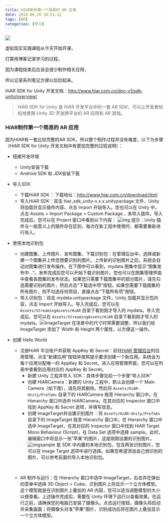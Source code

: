 ```yaml
---
title: HIAR制作第一个简易的 AR 应用
date: 2018-06-20 10:51:12
tags: [AR]
categories: [学习]
---
```


![](http://p86wg7kc2.bkt.clouddn.com/timg.jpg )

虚拟现实实践课程从今天开始开课，

打算用博客记录学习的过程，

因为课程结束后应该会很少制作相关应用，

所以记录系列笔记方便以后捡起来。

<!--more-->



HiAR SDK for Unity 开发文档：http://www.hiar.com.cn/doc-v1/sdk-unity/overview/

> HiAR SDK for Unity 是 HiAR 开发平台中的一套 AR SDK，可以让开发者轻松地使用 Unity 3D 开发跨平台的 AR 应用和 AR 游戏。



### HIAR制作第一个简易的 AR 应用

因为HIAR有一套比较完整的AR SDK，所以整个制作过程并没有难度，以下为步骤（HiAR SDK for Unity 开发文档中有更加完整的过程说明）：

- 搭建开发环境

  - Unity安装下载
  - Android SDK 和 JDK安装下载





- 导入SDK

  - 下载HiAR SDK ：下载地址：http://www.hiar.com.cn/download.html
  - 导入HiAR SDK：双击 hiar_sdk_unity-x.x.x.unitypackage 文件，Unity 将加载并显示插件内容，点击 Import 开始导入。您也可以在 Unity 中，点击 Assets > Import Package > Custom Package... 来导入插件。导入完成后，您可以在 Project 窗口中看到以下内容：
    ![img](http://p86wg7kc2.bkt.clouddn.com/2.jpg)
    提示：Unity 插件与一般意义上的插件存在区别，每次在新工程中使用时，都需要重新进行导入。





- 使用本地识别包

  - 创建图集、上传图片、发布图集、下载识别包：在管理后台中，选择或新建一个图集并上传您想要识别的图片。上传新的识别图片之后，系统会自动对图集进行发布操作。在下图中可以看到，mydata 图集中显示“图集发布中...”。发布完成后您可以开始下载识别图片。您也可以在图集管理界面中查看各图集的发布状态。如果您只需要下载图集中的部分图片，请先勾选需要识别的图片，然后点击“下载选中项”按钮。如果您需要下载图集的所有图片，则不勾选任何项目，直接点击“下载所有项”按钮。
  - 导入识别包：双击 mydata.unitypackage 文件，Unity 加载并显示包内容，点击 Import 开始导入。导入完成后，您可以在 `Assets/StreamingAssets/HiAR` 目录下看到刚才导入的 mydata。导入完成后，您可以在 `Assets/StreamingAssets/HiAR` 目录下看到刚才导入的 mydata。![](http://p86wg7kc2.bkt.clouddn.com/TIM%E6%88%AA%E5%9B%BE20180620145352.png)ImageTarget 在场景中的尺寸时常需要调整，所以我们给 ImageTarget 添加了 Width 和 Height 两个属性，以方便这一操作。




- 创建 Hello World

  - 注册HiAR 平台账户并获取 AppKey 和 Secret：前往[HiAR 管理后台](http://portal.hiar.io/)的应用管理，点击“新建应用”按钮并按照提示要求创建一个新应用。系统会为每个应用分配唯一的 AppKey 和 Secret。进入应用管理界面，您可以在列表中查看到应用对应的 AppKey 和 Secret。
    - 新建 Unity 工程并导入 SDK：具体步骤见前一个步骤“导入SDK”
    - 创建 HiARCamera：新建的 Unity 工程中，默认会创建一个 Main Camera（如下图），请先将其删除。然后将 `Assets/HiAR-Unity/Prefabs` 目录下的 HiARCamera 拖至 Hierarchy 窗口中。在 Hierarchy 窗口中选中 HiARCamera，在其对应的 Inspector 窗口中找到 AppKey 和 Secret 选项，并填写信息。
    - 创建 ImageTarget并设置识别图片：将 `Assets/HiAR-Unity/Prefabs` 目录下的 ImageTarget 拖至 Hierarchy 窗口中。在 Hierarchy 窗口中选中 ImageTarget，在其对应的 Inspector 窗口中找到 HiAR Target Mono Behaviour (Script)，在 Data Set 选项中选择 sample。此时，编辑窗口中将显示一张”苹果“的图片，这是刚刚设置的识别图片。![img](http://p86wg7kc2.bkt.clouddn.com/TIM%E6%88%AA%E5%9B%BE20180620143856.png)sample 是 SDK 中内置的本地识别包，包含两张识别图片，您可以在 Image Target 选项中进行选择。如果您希望添加自己想识别的图片，可以参考前面的导入本地识别包。

  ​


  - AR 制作与运行：在 Hierarchy 窗口中选中 ImageTarget，右击并在弹出的菜单中选择 3D Object > Cube，识别图片上将显示一个立方体模型。这个模型就是在识别图片上叠加的 AR 内容，您可以适当调整模型的大小以便查看。上述操作完成后，需要在 Unity 环境下运行以查看效果。在运行之前，请确保您的电脑已安装了摄像头。点击运行按钮，摄像头将启动并采集画面；将摄像头对准”苹果“图片，识别成功后将在图片上叠加显示一个立方体模型。

  ​

  ​